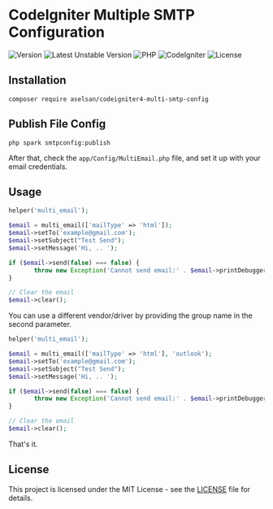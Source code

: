 # CodeIgniter Multiple SMTP Configuration

![Version](http://poser.pugx.org/aselsan/codeigniter4-multi-smtp-config/version)
![Latest Unstable Version](http://poser.pugx.org/aselsan/codeigniter4-multi-smtp-config/v/unstable)
![PHP](https://img.shields.io/badge/PHP-%5E8.0-blue)
![CodeIgniter](https://img.shields.io/badge/CodeIgniter-%5E4.8-blue)
![License](http://poser.pugx.org/aselsan/codeigniter4-multi-smtp-config/license)

## Installation

```
composer require aselsan/codeigniter4-multi-smtp-config
```

## Publish File Config

```
php spark smtpconfig:publish
```

After that, check the `app/Config/MultiEmail.php` file, and set it up with your email credentials.

## Usage

```php
helper('multi_email');

$email = multi_email(['mailType' => 'html']);
$email->setTo('example@gmail.com');
$email->setSubject("Test Send");
$email->setMessage('Hi, .. ');

if ($email->send(false) === false) {
       throw new Exception('Cannot send email:' . $email->printDebugger(['headers']));
}

// Clear the email
$email->clear();
```

You can use a different vendor/driver by providing the group name in the second parameter.

```php
helper('multi_email');

$email = multi_email(['mailType' => 'html'], 'outlook');
$email->setTo('example@gmail.com');
$email->setSubject("Test Send");
$email->setMessage('Hi, .. ');

if ($email->send(false) === false) {
       throw new Exception('Cannot send email:' . $email->printDebugger(['headers']));
}

// Clear the email
$email->clear();
```

That's it.

## License

This project is licensed under the MIT License - see the [LICENSE](/LICENSE) file for details.

